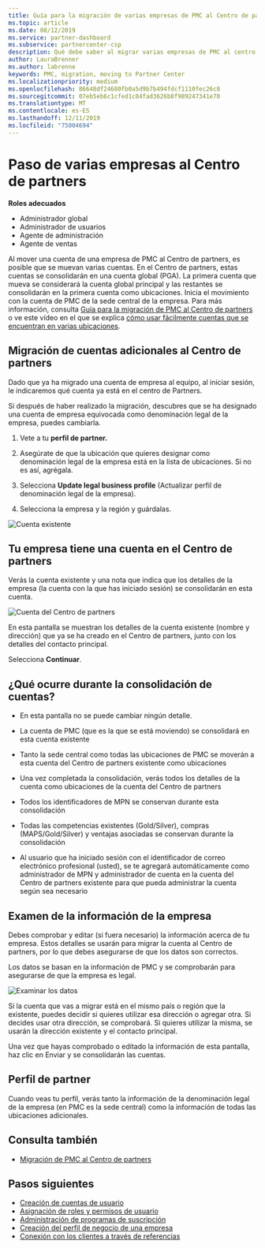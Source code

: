 ```yaml
---
title: Guía para la migración de varias empresas de PMC al Centro de partners | Centro de Partners
ms.topic: article
ms.date: 08/12/2019
ms.service: partner-dashboard
ms.subservice: partnercenter-csp
description: Qué debe saber al migrar varias empresas de PMC al centro de Partners y consolidarlas en una cuenta global principal.
author: LauraBrenner
ms.author: labrenne
keywords: PMC, migration, moving to Partner Center
ms.localizationpriority: medium
ms.openlocfilehash: 86648df24680fb0a5d9b7b494fdcf1110fec26c8
ms.sourcegitcommit: 07eb5eb6c1cfed1c84fad3626b8f989247341e70
ms.translationtype: MT
ms.contentlocale: es-ES
ms.lasthandoff: 12/11/2019
ms.locfileid: "75004694"
---
```

# <a name="moving-your-multiple-companies-to-partner-center"></a>Paso de varias empresas al Centro de partners

**Roles adecuados**
-   Administrador global
-   Administrador de usuarios
-   Agente de administración
-   Agente de ventas

Al mover una cuenta de una empresa de PMC al Centro de partners, es posible que se muevan varias cuentas. En el Centro de partners, estas cuentas se consolidarán en una cuenta global (PGA). La primera cuenta que mueva se considerará la cuenta global principal y las restantes se consolidarán en la primera cuenta como ubicaciones. Inicia el movimiento con la cuenta de PMC de la sede central de la empresa. Para más información, consulta [Guía para la migración de PMC al Centro de partners](guide-to-migration.md) o ve este vídeo en el que se explica [cómo usar fácilmente cuentas que se encuentran en varias ubicaciones](https://vimeo.com/290335248).

## <a name="move-your-additional-accounts-into-partner-center"></a>Migración de cuentas adicionales al Centro de partners 

Dado que ya ha migrado una cuenta de empresa al equipo, al iniciar sesión, le indicaremos qué cuenta ya está en el centro de Partners. 


Si después de haber realizado la migración, descubres que se ha designado una cuenta de empresa equivocada como denominación legal de la empresa, puedes cambiarla.

1. Vete a tu **perfil de partner.**

2. Asegúrate de que la ubicación que quieres designar como denominación legal de la empresa está en la lista de ubicaciones. Si no es así, agrégala.

3. Selecciona **Update legal business profile** (Actualizar perfil de denominación legal de la empresa).

4. Selecciona la empresa y la región y guárdalas.

![Cuenta existente](images/migration/accountwithus.png)

## <a name="your-company-has-an-account-in-partner-center"></a>Tu empresa tiene una cuenta en el Centro de partners

Verás la cuenta existente y una nota que indica que los detalles de la empresa (la cuenta con la que has iniciado sesión) se consolidarán en esta cuenta.

![Cuenta del Centro de partners](images/migration/existingaccount2.png)

En esta pantalla se muestran los detalles de la cuenta existente (nombre y dirección) que ya se ha creado en el Centro de partners, junto con los detalles del contacto principal. 

Selecciona **Continuar**.

## <a name="what-happens-during-consolidation-of-accounts"></a>¿Qué ocurre durante la consolidación de cuentas?

- En esta pantalla no se puede cambiar ningún detalle. 

- La cuenta de PMC (que es la que se está moviendo) se consolidará en esta cuenta existente 

- Tanto la sede central como todas las ubicaciones de PMC se moverán a esta cuenta del Centro de partners existente como ubicaciones

- Una vez completada la consolidación, verás todos los detalles de la cuenta como ubicaciones de la cuenta del Centro de partners 

- Todos los identificadores de MPN se conservan durante esta consolidación

- Todas las competencias existentes (Gold/Silver), compras (MAPS/Gold/Silver) y ventajas asociadas se conservan durante la consolidación

- Al usuario que ha iniciado sesión con el identificador de correo electrónico profesional (usted), se te agregará automáticamente como administrador de MPN y administrador de cuenta en la cuenta del Centro de partners existente para que pueda administrar la cuenta según sea necesario 


## <a name="review-your-company-information"></a>Examen de la información de la empresa

Debes comprobar y editar (si fuera necesario) la información acerca de tu empresa. Estos detalles se usarán para migrar la cuenta al Centro de partners, por lo que debes asegurarse de que los datos son correctos. 

Los datos se basan en la información de PMC y se comprobarán para asegurarse de que la empresa es legal. 

![Examinar los datos](images/migration/review.png)

Si la cuenta que vas a migrar está en el mismo país o región que la existente, puedes decidir si quieres utilizar esa dirección o agregar otra. Si decides usar otra dirección, se comprobará. Si quieres utilizar la misma, se usarán la dirección existente y el contacto principal.

Una vez que hayas comprobado o editado la información de esta pantalla, haz clic en Enviar y se consolidarán las cuentas.

## <a name="partner-profile"></a>Perfil de partner

Cuando veas tu perfil, verás tanto la información de la denominación legal de la empresa (en PMC es la sede central) como la información de todas las ubicaciones adicionales.

## <a name="see-also"></a>Consulta también

- [Migración de PMC al Centro de partners](move-pmc-pc-map.md)

## <a name="next-steps"></a>Pasos siguientes

- [Creación de cuentas de usuario](create-user-accounts-and-set-permissions.md)
- [Asignación de roles y permisos de usuario](permissions-overview.md)
- [Administración de programas de suscripción](renew-mpn-offers.md)
- [Creación del perfil de negocio de una empresa](create-a-marketing-profile.md)
- [Conexión con los clientes a través de referencias](responding-to-referrals.md)
